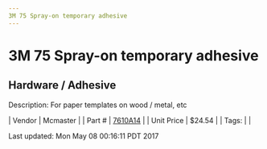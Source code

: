 ```yaml
---
3M 75 Spray-on temporary adhesive
---
```

# 3M 75 Spray-on temporary adhesive
## Hardware / Adhesive
Description: 	For paper templates on wood / metal, etc 

| Vendor | Mcmaster | 
| Part # | [7610A14](https://www.mcmaster.com/#7610A14) | 
| Unit Price | $24.54 | 
| Tags: |  | 

Last updated: Mon May 08 00:16:11 PDT 2017